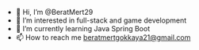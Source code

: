 - 👋 Hi, I’m @BeratMert29
- 👀 I’m interested in full-stack and game development
- 🌱 I’m currently learning Java Spring Boot
- 📫 How to reach me beratmertgokkaya21@gmail.com

<!---
BeratMert29/BeratMert29 is a ✨ special ✨ repository because its `README.md` (this file) appears on your GitHub profile.
You can click the Preview link to take a look at your changes.
--->
